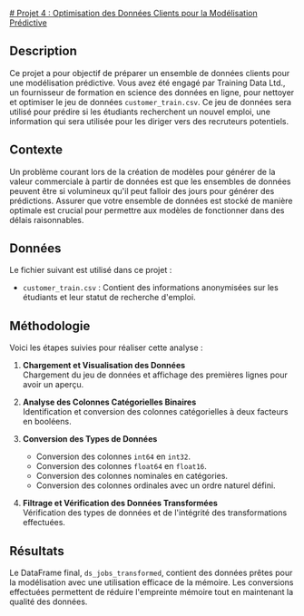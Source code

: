 [# Projet 4 : Optimisation des Données Clients pour la Modélisation Prédictive](https://github.com/y-sm-s/Optimisation-des-Donne-es-Clients-pour-la-Mode-lisation-Pre-dictive/blob/main/Optimisation%20des%20Donne%CC%81es%20Clients%20pour%20la%20Mode%CC%81lisation%20Pre%CC%81dictive.ipynb)

## Description  
Ce projet a pour objectif de préparer un ensemble de données clients pour une modélisation prédictive. Vous avez été engagé par Training Data Ltd., un fournisseur de formation en science des données en ligne, pour nettoyer et optimiser le jeu de données `customer_train.csv`. Ce jeu de données sera utilisé pour prédire si les étudiants recherchent un nouvel emploi, une information qui sera utilisée pour les diriger vers des recruteurs potentiels.

## Contexte  
Un problème courant lors de la création de modèles pour générer de la valeur commerciale à partir de données est que les ensembles de données peuvent être si volumineux qu'il peut falloir des jours pour générer des prédictions. Assurer que votre ensemble de données est stocké de manière optimale est crucial pour permettre aux modèles de fonctionner dans des délais raisonnables.

## Données  
Le fichier suivant est utilisé dans ce projet :
- `customer_train.csv` : Contient des informations anonymisées sur les étudiants et leur statut de recherche d'emploi.

## Méthodologie  
Voici les étapes suivies pour réaliser cette analyse :

1. **Chargement et Visualisation des Données**  
   Chargement du jeu de données et affichage des premières lignes pour avoir un aperçu.

2. **Analyse des Colonnes Catégorielles Binaires**  
   Identification et conversion des colonnes catégorielles à deux facteurs en booléens.

3. **Conversion des Types de Données**  
   - Conversion des colonnes `int64` en `int32`.
   - Conversion des colonnes `float64` en `float16`.
   - Conversion des colonnes nominales en catégories.
   - Conversion des colonnes ordinales avec un ordre naturel défini.

4. **Filtrage et Vérification des Données Transformées**  
   Vérification des types de données et de l'intégrité des transformations effectuées.

## Résultats  
Le DataFrame final, `ds_jobs_transformed`, contient des données prêtes pour la modélisation avec une utilisation efficace de la mémoire. Les conversions effectuées permettent de réduire l'empreinte mémoire tout en maintenant la qualité des données.
